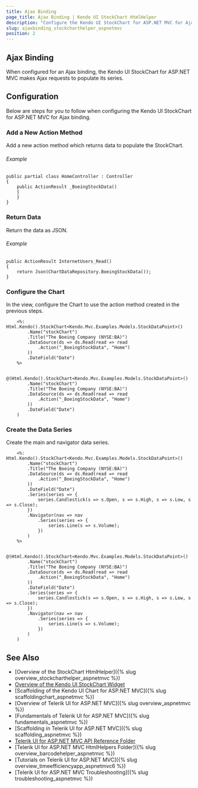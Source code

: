 ```yaml
---
title: Ajax Binding
page_title: Ajax Binding | Kendo UI StockChart HtmlHelper
description: "Configure the Kendo UI StockChart for ASP.NET MVC for Ajax binding."
slug: ajaxbinding_stockcharthelper_aspnetmvc
position: 2
---
```


## Ajax Binding

When configured for an Ajax binding, the Kendo UI StockChart for ASP.NET MVC makes Ajax requests to populate its series.

## Configuration

Below are steps for you to follow when configuring the Kendo UI StockChart for ASP.NET MVC for Ajax binding.

### Add a New Action Method

Add a new action method which returns data to populate the StockChart.

###### Example

    public partial class HomeController : Controller
    {
        public ActionResult _BoeingStockData()
        {
        }
    }

<!--_-->
### Return Data

Return the data as JSON.

###### Example

    public ActionResult InternetUsers_Read()
    {
        return Json(ChartDataRepository.BoeingStockData());
    }

### Configure the Chart

In the view, configure the Chart to use the action method created in the previous steps.

```ASPX
    <%: Html.Kendo().StockChart<Kendo.Mvc.Examples.Models.StockDataPoint>()
        .Name("stockChart")
        .Title("The Boeing Company (NYSE:BA)")
        .DataSource(ds => ds.Read(read => read
            .Action("_BoeingStockData", "Home")
        ))
        .DateField("Date")
    %>
```
```Razor
    @(Html.Kendo().StockChart<Kendo.Mvc.Examples.Models.StockDataPoint>()
        .Name("stockChart")
        .Title("The Boeing Company (NYSE:BA)")
        .DataSource(ds => ds.Read(read => read
            .Action("_BoeingStockData", "Home")
        ))
        .DateField("Date")
    )
```

### Create the Data Series

Create the main and navigator data series.

```ASPX
    <%: Html.Kendo().StockChart<Kendo.Mvc.Examples.Models.StockDataPoint>()
        .Name("stockChart")
        .Title("The Boeing Company (NYSE:BA)")
        .DataSource(ds => ds.Read(read => read
            .Action("_BoeingStockData", "Home")
        ))
        .DateField("Date")
        .Series(series => {
            series.Candlestick(s => s.Open, s => s.High, s => s.Low, s => s.Close);
        })
        .Navigator(nav => nav
            .Series(series => {
                series.Line(s => s.Volume);
            })
        )
    %>
```
```Razor
    @(Html.Kendo().StockChart<Kendo.Mvc.Examples.Models.StockDataPoint>()
        .Name("stockChart")
        .Title("The Boeing Company (NYSE:BA)")
        .DataSource(ds => ds.Read(read => read
            .Action("_BoeingStockData", "Home")
        ))
        .DateField("Date")
        .Series(series => {
            series.Candlestick(s => s.Open, s => s.High, s => s.Low, s => s.Close);
        })
        .Navigator(nav => nav
            .Series(series => {
                series.Line(s => s.Volume);
            })
        )
    )
```

## See Also

* [Overview of the StockChart HtmlHelper]({% slug overview_stockcharthelper_aspnetmvc %})
* [Overview of the Kendo UI StockChart Widget](http://docs.telerik.com/kendo-ui/controls/charts/stockchart/overview)
* [Scaffolding of the Kendo UI Chart for ASP.NET MVC]({% slug scaffoldingchart_aspnetmvc %})
* [Overview of Telerik UI for ASP.NET MVC]({% slug overview_aspnetmvc %})
* [Fundamentals of Telerik UI for ASP.NET MVC]({% slug fundamentals_aspnetmvc %})
* [Scaffolding in Telerik UI for ASP.NET MVC]({% slug scaffolding_aspnetmvc %})
* [Telerik UI for ASP.NET MVC API Reference Folder](http://docs.telerik.com/aspnet-mvc/api/Kendo.Mvc/AggregateFunction)
* [Telerik UI for ASP.NET MVC HtmlHelpers Folder]({% slug overview_barcodehelper_aspnetmvc %})
* [Tutorials on Telerik UI for ASP.NET MVC]({% slug overview_timeefficiencyapp_aspnetmvc6 %})
* [Telerik UI for ASP.NET MVC Troubleshooting]({% slug troubleshooting_aspnetmvc %})

